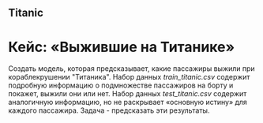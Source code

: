 ## Titanic
 
# Кейс: «Выжившие на Титанике»

Создать модель, которая предсказывает, какие пассажиры выжили при кораблекрушении "Титаника".
Набор данных *train_titanic.csv* содержит подробную информацию о подмножестве пассажиров на борту и покажет, выжили они или нет.
Набор данных *test_titanic.csv* содержит аналогичную информацию, но не раскрывает «основную истину» для каждого пассажира. Задача - предсказать эти результаты.
